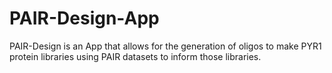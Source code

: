 # PAIR-Design-App
PAIR-Design is an App that allows for the generation of oligos to make PYR1 protein libraries using PAIR datasets to inform those libraries. 
